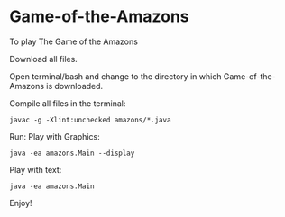# Game-of-the-Amazons


To play The Game of the Amazons

Download all files.

Open terminal/bash and change to the directory in which Game-of-the-Amazons is downloaded.

Compile all files in the terminal:
    
    javac -g -Xlint:unchecked amazons/*.java
    
Run:
Play with Graphics:

    java -ea amazons.Main --display
    
Play with text:

    java -ea amazons.Main
     
Enjoy!

